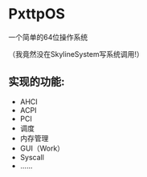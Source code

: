 # PxttpOS
一个简单的64位操作系统

（我竟然没在SkylineSystem写系统调用!）

## 实现的功能:
- AHCI
- ACPI
- PCI
- 调度
- 内存管理
- GUI（Work）
- Syscall
- ......
